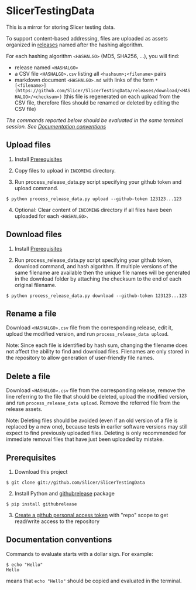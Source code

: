 SlicerTestingData
=================

This is a mirror for storing Slicer testing data.

To support content-based addressing, files are uploaded as assets organized in [releases](https://github.com/Slicer/SlicerTestingData/releases)
named after the hashing algorithm.

For each hashing algorithm `<HASHALGO>` (MD5, SHA256, ...), you will find:
* release named `<HASHALGO>`
* a CSV file `<HASHALGO>.csv` listing all `<hashsum>;<filename>` pairs
* markdown document `<HASHALGO>.md` with links of the form `* [<filename>](https://github.com/Slicer/SlicerTestingData/releases/download/<HASHALGO>/<checksum>)` (this file is regenerated on each upload from the CSV file, therefore files should be renamed or deleted by editing the CSV file)

_The commands reported below should be evaluated in the same terminal session. See [Documentation conventions](#documentation-conventions)_

Upload files
------------

1. Install [Prerequisites](#prerequisites)

2. Copy files to upload in `INCOMING` directory.

3. Run process_release_data.py script specifying your github token and upload command.

```
$ python process_release_data.py upload --github-token 123123...123
```

4. Optional: Clear content of `INCOMING` directory if all files have been uploaded for each `<HASHALGO>`.

Download files
-----------------

1. Install [Prerequisites](#prerequisites)

2. Run process_release_data.py script specifying your github token, download command, and hash algorithm. If multiple versions of the same filename are available then the unique file names will be generated in the download folder by attaching the checksum to the end of each original filename.

```
$ python process_release_data.py download --github-token 123123...123
```

Rename a file
-----------------

Download `<HASHALGO>.csv` file from the corresponding release, edit it, upload the modified version, and run `process_release_data upload`.

Note: Since each file is identified by hash sum, changing the filename does not affect the ability to find and download files. Filenames are only stored in the repository to allow generation of user-friendly file names.

Delete a file
-----------------

Download `<HASHALGO>.csv` file from the corresponding release, remove the line referring to the file that should be deleted, upload the modified version, and run `process_release_data upload`. Remove the referred file from the release assets.

Note: Deleting files should be avoided (even if an old version of a file is replaced by a new one), because tests in earlier software versions may still expect to find previously uploaded files. Deleting is only recommended for immediate removal files that have just been uploaded by mistake.

Prerequisites
-------------

1. Download this project

```
$ git clone git://github.com/Slicer/SlicerTestingData
```

2. Install Python and [githubrelease](https://github.com/j0057/github-release#installing) package

```
$ pip install githubrelease
```

3. [Create a github personal access token](https://help.github.com/articles/creating-an-access-token-for-command-line-use) with "repo" scope to get read/write access to the repository


Documentation conventions
-------------------------

Commands to evaluate starts with a dollar sign. For example:

```
$ echo "Hello"
Hello
```

means that `echo "Hello"` should be copied and evaluated in the terminal.
